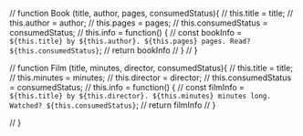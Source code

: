 


<!--     
    <div class = "mediaContainer">

      <h1 class = "title">The Lord of the Rings</h1>
      <div class = "consumedStatus">Finished</div>
      <div class = 'author'>Tolkien</div>
      <div class = "published">1954</div>
      <div class = "pages"><span>654</span> pages</div>
      <div class = "review"><span>5</span> stars</div>
      <div class = 'notes'>Notes: I thought this book was long. </div>
    </div>
      
    <div class = "mediaContainer">
      <div class = "consumedStatus">Finished</div>
      

      <h1 class = "title">The Lord of the Rings</h1>
      <div class = 'author'>Tolkien</div>
      <div class = "published">1954</div>
      <div class = "pages"><span>654</span> pages</div>
      <div class = "review"><span>5</span> stars</div>
      <div class = 'notes'>Notes: I thought this book was long. </div>
    </div> -->







// function Book (title, author, pages, consumedStatus){
//     this.title = title;
//     this.author = author;
//     this.pages = pages;
//     this.consumedStatus = consumedStatus;
//     this.info = function() {
//         const bookInfo = `${this.title} by ${this.author}. ${this.pages} pages. Read? ${this.consumedStatus}`;
//         return bookInfo
//     }
// }

// function Film (title, minutes, director, consumedStatus){
//     this.title = title;
//     this.minutes = minutes;
//     this.director = director;
//     this.consumedStatus = consumedStatus;
//     this.info = function() {
//         const filmInfo = `${this.title} by ${this.director}. ${this.minutes} minutes long. Watched? ${this.consumedStatus}`;
//         return filmInfo
//     }

// }